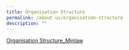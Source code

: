 ```yaml
---
title: Organisation Structure
permalink: /about-us/organisation-structure
description: ""
---
```

[Organisation Structure_Minlaw]()